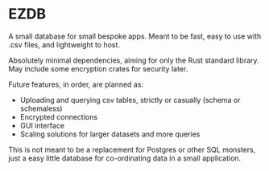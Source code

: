 # EZDB

A small database for small bespoke apps. Meant to be fast, easy to use with .csv files, and lightweight to host.

Absolutely minimal dependencies, aiming for only the Rust standard library. May include some encryption crates for security later.

Future features, in order, are planned as:
 - Uploading and querying csv tables, strictly or casually (schema or schemaless)
 - Encrypted connections
 - GUI interface
 - Scaling solutions for larger datasets and more queries

This is not meant to be a replacement for Postgres or other SQL monsters, just a easy little database for co-ordinating
data in a small application.
